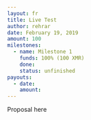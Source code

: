 ```yaml
---
layout: fr
title: Live Test
author: rehrar
date: February 19, 2019
amount: 100
milestones:
  - name: Milestone 1
    funds: 100% (100 XMR)
    done:
    status: unfinished
payouts:
  - date:
    amount:
---
```


Proposal here